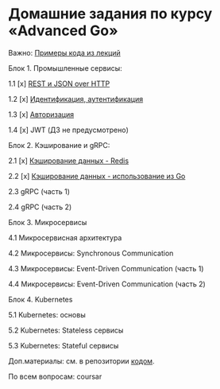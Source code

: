 # Домашние задания по курсу «Advanced Go»

Важно: [Примеры кода из лекций](https://github.com/netology-code/ago-code)

Блок 1. Промышленные сервисы:

1.1 [x] [REST и JSON over HTTP](01_rest)

1.2 [x] [Идентификация, аутентификация](02_auth)

1.3 [x] [Авторизация](03_auth)

1.4 [x] JWT (ДЗ не предусмотрено)

Блок 2. Кэширование и gRPC:

2.1 [x] [Кэширование данных - Redis](05_redis)

2.2 [x] [Кэширование данных - использование из Go](06_goredis)

2.3 gRPC (часть 1)

2.4 gRPC (часть 2)

Блок 3. Микросервисы

4.1 Микросервисная архитектура

4.2 Микросервисы: Synchronous Communication

4.3 Микросервисы: Event-Driven Communication (часть 1)

4.4 Микросервисы: Event-Driven Communication (часть 2)

Блок 4. Kubernetes

5.1 Kubernetes: основы

5.2 Kubernetes: Stateless сервисы

5.3 Kubernetes: Stateful сервисы

Доп.материалы: см. в репозитории [кодом](https://github.com/netology-code/ago-code/tree/ago2).

По всем вопросам: coursar

